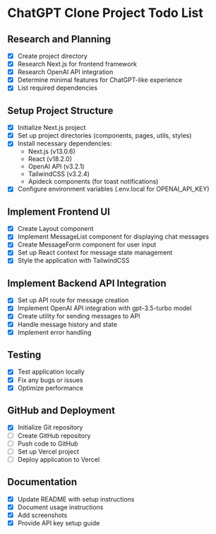 # ChatGPT Clone Project Todo List

## Research and Planning
- [x] Create project directory
- [x] Research Next.js for frontend framework
- [x] Research OpenAI API integration
- [x] Determine minimal features for ChatGPT-like experience
- [x] List required dependencies

## Setup Project Structure
- [x] Initialize Next.js project
- [x] Set up project directories (components, pages, utils, styles)
- [x] Install necessary dependencies:
  - Next.js (v13.0.6)
  - React (v18.2.0)
  - OpenAI API (v3.2.1)
  - TailwindCSS (v3.2.4)
  - Apideck components (for toast notifications)
- [x] Configure environment variables (.env.local for OPENAI_API_KEY)

## Implement Frontend UI
- [x] Create Layout component
- [x] Implement MessageList component for displaying chat messages
- [x] Create MessageForm component for user input
- [x] Set up React context for message state management
- [x] Style the application with TailwindCSS

## Implement Backend API Integration
- [x] Set up API route for message creation
- [x] Implement OpenAI API integration with gpt-3.5-turbo model
- [x] Create utility for sending messages to API
- [x] Handle message history and state
- [x] Implement error handling

## Testing
- [x] Test application locally
- [x] Fix any bugs or issues
- [x] Optimize performance

## GitHub and Deployment
- [x] Initialize Git repository
- [ ] Create GitHub repository
- [ ] Push code to GitHub
- [ ] Set up Vercel project
- [ ] Deploy application to Vercel

## Documentation
- [x] Update README with setup instructions
- [x] Document usage instructions
- [x] Add screenshots
- [x] Provide API key setup guide
